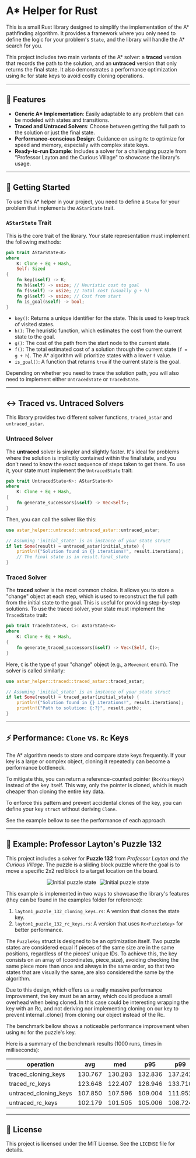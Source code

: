 # A\* Helper for Rust

This is a small Rust library designed to simplify the implementation of the A\* pathfinding algorithm. It provides a framework where you only need to define the logic for your problem's `State`, and the library will handle the A\* search for you.

This project includes two main variants of the A\* solver: a **traced** version that records the path to the solution, and an **untraced** version that only returns the final state. It also demonstrates a performance optimization using `Rc` for state keys to avoid costly cloning operations.

-----

## 🌟 Features

  * **Generic A\* Implementation**: Easily adaptable to any problem that can be modeled with states and transitions.
  * **Traced and Untraced Solvers**: Choose between getting the full path to the solution or just the final state.
  * **Performance-conscious Design**: Guidance on using `Rc` to optimize for speed and memory, especially with complex state keys.
  * **Ready-to-run Example**: Includes a solver for a challenging puzzle from "Professor Layton and the Curious Village" to showcase the library's usage.

-----

## 🚀 Getting Started

To use this A\* helper in your project, you need to define a `State` for your problem that implements the `AStarState` trait.

### `AStarState` Trait

This is the core trait of the library. Your state representation must implement the following methods:

```rust
pub trait AStarState<K>
where
    K: Clone + Eq + Hash,
    Self: Sized
{
    fn key(&self) -> K;
    fn h(&self) -> usize; // Heuristic cost to goal
    fn f(&self) -> usize; // Total cost (usually g + h)
    fn g(&self) -> usize; // Cost from start
    fn is_goal(&self) -> bool;
}
```

  * `key()`: Returns a unique identifier for the state. This is used to keep track of visited states.
  * `h()`: The heuristic function, which estimates the cost from the current state to the goal.
  * `g()`: The cost of the path from the start node to the current state.
  * `f()`: The total estimated cost of a solution through the current state (`f = g + h`). The A\* algorithm will prioritize states with a lower `f` value.
  * `is_goal()`: A function that returns `true` if the current state is the goal.

Depending on whether you need to trace the solution path, you will also need to implement either `UntracedState` or `TracedState`.

-----

## ↔️ Traced vs. Untraced Solvers

This library provides two different solver functions, `traced_astar` and `untraced_astar`.

### Untraced Solver

The **untraced** solver is simpler and slightly faster. It's ideal for problems where the solution is implicitly contained within the final state, and you don't need to know the exact sequence of steps taken to get there. To use it, your state must implement the `UntracedState` trait:

```rust
pub trait UntracedState<K>: AStarState<K>
where
    K: Clone + Eq + Hash,
{
    fn generate_successors(&self) -> Vec<Self>;
}
```

Then, you can call the solver like this:

```rust
use astar_helper::untraced::untraced_astar::untraced_astar;

// Assuming 'initial_state' is an instance of your state struct
if let Some(result) = untraced_astar(initial_state) {
    println!("Solution found in {} iterations!", result.iterations);
    // The final state is in result.final_state
}
```

### Traced Solver

The **traced** solver is the most common choice. It allows you to store a "change" object at each step, which is used to reconstruct the full path from the initial state to the goal. This is useful for providing step-by-step solutions. To use the traced solver, your state must implement the `TracedState` trait:

```rust
pub trait TracedState<K, C>: AStarState<K>
where
    K: Clone + Eq + Hash,
{
    fn generate_traced_successors(&self) -> Vec<(Self, C)>;
}
```

Here, `C` is the type of your "change" object (e.g., a `Movement` enum). The solver is called similarly:

```rust
use astar_helper::traced::traced_astar::traced_astar;

// Assuming 'initial_state' is an instance of your state struct
if let Some(result) = traced_astar(initial_state) {
    println!("Solution found in {} iterations!", result.iterations);
    println!("Path to solution: {:?}", result.path);
}
```

-----

## ⚡ Performance: `Clone` vs. `Rc` Keys

The A\* algorithm needs to store and compare state keys frequently. If your key is a large or complex object, cloning it repeatedly can become a performance bottleneck.

To mitigate this, you can return a reference-counted pointer (`Rc<YourKey>`) instead of the key itself. This way, only the pointer is cloned, which is much cheaper than cloning the entire key data.

To enforce this pattern and prevent accidental clones of the key, you can define your key `struct` without deriving `Clone`.

See the example bellow to see the performance of each approach.

-----

## 🧩 Example: Professor Layton's Puzzle 132

This project includes a solver for **Puzzle 132** from *Professor Layton and the Curious Village*. The puzzle is a sliding block puzzle where the goal is to move a specific 2x2 red block to a target location on the board.

<div style="display: flex; flex-wrap: wrap; gap: 10px; justify-content: center;">
    <img alt="Initial puzzle state" src="https://i.imgur.com/RRGvLog.png" style="max-width: 100%; height: auto;">
    <img alt="Initial puzzle state" src="https://i.imgur.com/IoqZc5L.png" style="max-width: 100%; height: auto;">
</div>

This example is implemented in two ways to showcase the library's features (they can be found in the examples folder for reference):

1.  `layton1_puzzle_132_cloning_keys.rs`: A version that clones the state key.
2.  `layton1_puzzle_132_rc_keys.rs`: A version that uses `Rc<PuzzleKey>` for better performance.

The `PuzzleKey` struct is designed to be an optimization itself. Two puzzle states are considered equal if pieces of the same size are in the same positions, regardless of the pieces' unique IDs. To achieve this, the key consists on an array of (coordinates, piece_size), avoiding checking the same piece more than once and always in the same order, so that two states that are visually the same, are also considered the same by the algorithm.

Due to this design, which offers us a really massive performance improvement, the key must be an array, which could produce a small overhead when being cloned. In this case could be interesting wrapping the key with an Rc, and not deriving nor implementing cloning on our key to prevent internal .clone() from cloning our object instead of the Rc.

The benchmark bellow shows a noticeable performance improvement when using `Rc` for the puzzle's key.

Here is a summary of the benchmark results (1000 runs, times in milliseconds):

| operation             |   avg    |    med   |    p95   |    p99   |   max   |   min   |
| --------------------- | :------: | :------: | :------: | :------: | :-----: | :-----: |
| traced\_cloning\_keys   | 130.767  | 130.283  | 132.836  | 137.242  | 186.361 | 128.833 |
| traced\_rc\_keys      | 123.648  | 122.407  | 128.946  | 133.710  | 176.683 | 120.988 |
| untraced\_cloning\_keys | 107.850  | 107.596  | 109.004  | 111.952  | 131.772 | 106.795 |
| untraced\_rc\_keys    | 102.179  | 101.505  | 105.006  | 108.724  | 125.847 | 101.040 |

-----

## 📜 License

This project is licensed under the MIT License. See the `LICENSE` file for details.